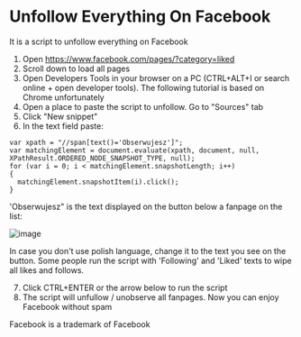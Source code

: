 # Unfollow Everything On Facebook
It is a script to unfollow everything on Facebook

1. Open https://www.facebook.com/pages/?category=liked
2. Scroll down to load all pages
3. Open Developers Tools in your browser on a PC (CTRL+ALT+I or search online <browser name> + open developer tools). The following tutorial is based on Chrome unfortunately
4. Open a place to paste the script to unfollow. Go to "Sources" tab
5. Click "New snippet"
6. In the text field paste:

```
var xpath = "//span[text()='Obserwujesz']";
var matchingElement = document.evaluate(xpath, document, null, XPathResult.ORDERED_NODE_SNAPSHOT_TYPE, null);
for (var i = 0; i < matchingElement.snapshotLength; i++)
{
  matchingElement.snapshotItem(i).click();
}
```

'Obserwujesz" is the text displayed on the button below a fanpage on the list:
  
![image](https://user-images.githubusercontent.com/834977/212021379-84575569-c35a-4600-a0f2-6f12babb38f9.png)

In case you don't use polish language, change it to the text you see on the button.
Some people run the script with 'Following' and 'Liked' texts to wipe all likes and follows.

7. Click CTRL+ENTER or the arrow below to run the script
8. The script will unfullow / unobserve all fanpages. Now you can enjoy Facebook without spam

Facebook is a trademark of Facebook
